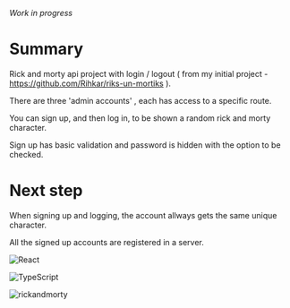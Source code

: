 *Work in progress*

# Summary
Rick and morty api project with login / logout ( from my initial project - https://github.com/Rihkar/riks-un-mortiks ).

There are three 'admin accounts' , each has access to a specific route.

You can sign up, and then log in, to be shown a random rick and morty character.

Sign up has basic validation and password is hidden with the option to be checked.

# Next step

When signing up and logging, the account allways gets the same unique character.

All the signed up accounts are registered in a server. 

![React](https://img.shields.io/badge/react-%2320232a.svg?style=for-the-badge&logo=react&logoColor=%2361DAFB)

![TypeScript](https://img.shields.io/badge/typescript-%23007ACC.svg?style=for-the-badge&logo=typescript&logoColor=white)

![rickandmorty](https://user-images.githubusercontent.com/76056427/212072418-b189e042-e0ce-460a-bf1f-715b275b5f6f.gif)
